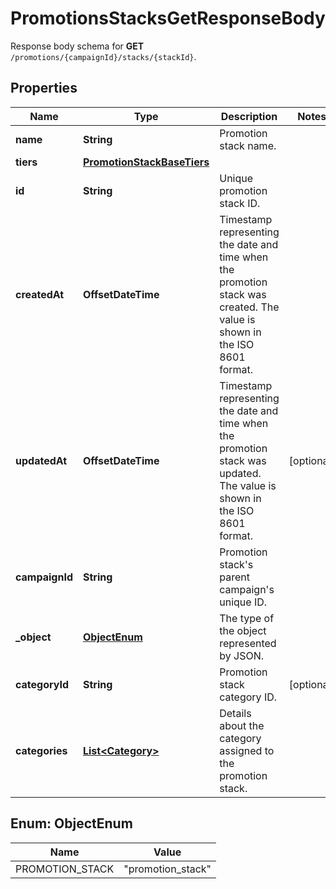 

# PromotionsStacksGetResponseBody

Response body schema for **GET** `/promotions/{campaignId}/stacks/{stackId}`.

## Properties

| Name | Type | Description | Notes |
|------------ | ------------- | ------------- | -------------|
|**name** | **String** | Promotion stack name. |  |
|**tiers** | [**PromotionStackBaseTiers**](PromotionStackBaseTiers.md) |  |  |
|**id** | **String** | Unique promotion stack ID. |  |
|**createdAt** | **OffsetDateTime** | Timestamp representing the date and time when the promotion stack was created. The value is shown in the ISO 8601 format. |  |
|**updatedAt** | **OffsetDateTime** | Timestamp representing the date and time when the promotion stack was updated. The value is shown in the ISO 8601 format. |  [optional] |
|**campaignId** | **String** | Promotion stack&#39;s parent campaign&#39;s unique ID. |  |
|**_object** | [**ObjectEnum**](#ObjectEnum) | The type of the object represented by JSON.  |  |
|**categoryId** | **String** | Promotion stack category ID. |  [optional] |
|**categories** | [**List&lt;Category&gt;**](Category.md) | Details about the category assigned to the promotion stack. |  |



## Enum: ObjectEnum

| Name | Value |
|---- | -----|
| PROMOTION_STACK | &quot;promotion_stack&quot; |



